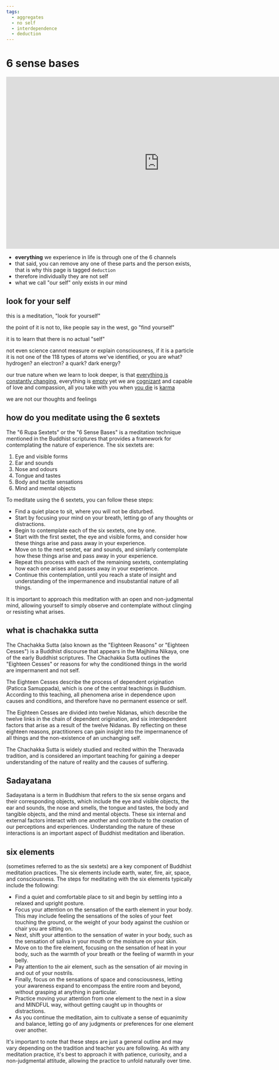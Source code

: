 ```yaml
---
tags:
  - aggregates 
  - no self 
  - interdependence 
  - deduction 
---
```

# 6 sense bases

<iframe width="819" height="461" src="https://www.youtube.com/embed/xiCtt3VLy9E" title="MN 148  The Six Sets of Six - Chachakka Sutta  - Easter Retreat 1 - Day 6 - 21-Apr-14" frameborder="0" allow="accelerometer; autoplay; clipboard-write; encrypted-media; gyroscope; picture-in-picture; web-share" allowfullscreen></iframe>

- **everything** we experience in life is through one of the 6 channels
- that said, you can remove any one of these parts and the person exists, that is why this page is tagged `deduction`
- therefore individually they are not self
- what we call "our self" only exists in our mind

## look for your self

this is a meditation, "look for yourself"

the point of it is not to, like people say in the west, go "find yourself"

it is to learn that there is no actual "self"

not even science cannot measure or explain consciousness, if it is a particle it is not one of the 118 types of atoms we've identified, or you are what?  hydrogen?  an electron?  a quark? dark energy?

our true nature when we learn to look deeper, is that [everything is constantly changing](zen.md#everything-changes), everything is [empty](emptiness.md) yet we are [cognizant](basics.md#7-factors-of-awakening) and capable of love and compassion, all you take with you when [you die](maranasati.md) is [karma](karma.md)

we are not our thoughts and feelings

## how do you meditate using the 6 sextets

The "6 Rupa Sextets" or the "6 Sense Bases" is a meditation technique mentioned in the Buddhist scriptures that provides a framework for contemplating the nature of experience. The six sextets are:

1. Eye and visible forms
1. Ear and sounds
1. Nose and odours
1. Tongue and tastes
1. Body and tactile sensations
1. Mind and mental objects

To meditate using the 6 sextets, you can follow these steps:

- Find a quiet place to sit, where you will not be disturbed.
- Start by focusing your mind on your breath, letting go of any thoughts or distractions.
- Begin to contemplate each of the six sextets, one by one.
- Start with the first sextet, the eye and visible forms, and consider how these things arise and pass away in your experience.
- Move on to the next sextet, ear and sounds, and similarly contemplate how these things arise and pass away in your experience.
- Repeat this process with each of the remaining sextets, contemplating how each one arises and passes away in your experience.
- Continue this contemplation, until you reach a state of insight and understanding of the impermanence and insubstantial nature of all things.

It is important to approach this meditation with an open and non-judgmental mind, allowing yourself to simply observe and contemplate without clinging or resisting what arises.

## what is chachakka sutta

The Chachakka Sutta (also known as the "Eighteen Reasons" or "Eighteen Cesses") is a Buddhist discourse that appears in the Majjhima Nikaya, one of the early Buddhist scriptures. The Chachakka Sutta outlines the "Eighteen Cesses" or reasons for why the conditioned things in the world are impermanent and not self.

The Eighteen Cesses describe the process of dependent origination (Paticca Samuppada), which is one of the central teachings in Buddhism. According to this teaching, all phenomena arise in dependence upon causes and conditions, and therefore have no permanent essence or self.

The Eighteen Cesses are divided into twelve Nidanas, which describe the twelve links in the chain of dependent origination, and six interdependent factors that arise as a result of the twelve Nidanas. By reflecting on these eighteen reasons, practitioners can gain insight into the impermanence of all things and the non-existence of an unchanging self.

The Chachakka Sutta is widely studied and recited within the Theravada tradition, and is considered an important teaching for gaining a deeper understanding of the nature of reality and the causes of suffering.

## Sadayatana

Sadayatana is a term in Buddhism that refers to the six sense organs and their corresponding objects, which include the eye and visible objects, the ear and sounds, the nose and smells, the tongue and tastes, the body and tangible objects, and the mind and mental objects. These six internal and external factors interact with one another and contribute to the creation of our perceptions and experiences. Understanding the nature of these interactions is an important aspect of Buddhist meditation and liberation.

## six elements

(sometimes referred to as the six sextets) are a key component of Buddhist meditation practices. The six elements include earth, water, fire, air, space, and consciousness. The steps for meditating with the six elements typically include the following:

- Find a quiet and comfortable place to sit and begin by settling into a relaxed and upright posture.
- Focus your attention on the sensation of the earth element in your body. This may include feeling the sensations of the soles of your feet touching the ground, or the weight of your body against the cushion or chair you are sitting on.
- Next, shift your attention to the sensation of water in your body, such as the sensation of saliva in your mouth or the moisture on your skin.
- Move on to the fire element, focusing on the sensation of heat in your body, such as the warmth of your breath or the feeling of warmth in your belly.
- Pay attention to the air element, such as the sensation of air moving in and out of your nostrils.
- Finally, focus on the sensations of space and consciousness, letting your awareness expand to encompass the entire room and beyond, without grasping at anything in particular.
- Practice moving your attention from one element to the next in a slow and MINDFUL way, without getting caught up in thoughts or distractions.
- As you continue the meditation, aim to cultivate a sense of equanimity and balance, letting go of any judgments or preferences for one element over another.

It's important to note that these steps are just a general outline and may vary depending on the tradition and teacher you are following. As with any meditation practice, it's best to approach it with patience, curiosity, and a non-judgmental attitude, allowing the practice to unfold naturally over time.
